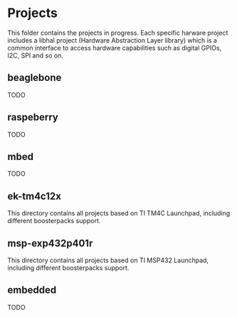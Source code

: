 # Projects
This folder contains the projects in progress.
Each specific harware project includes a libhal project (Hardware Abstraction Layer library) which is a common interface to access 
hardware capabilities such as digital GPIOs, I2C, SPI and so on.

## beaglebone
TODO

## raspeberry
TODO

## mbed
TODO

## ek-tm4c12x
This directory contains all projects based on TI TM4C Launchpad, including different boosterpacks support. 

## msp-exp432p401r
This directory contains all projects based on TI MSP432 Launchpad, including different boosterpacks support. 

## embedded
TODO



